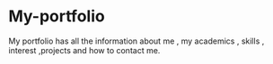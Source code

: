 # My-portfolio
My portfolio has all the information about me , my academics , skills , interest ,projects and how to contact me.
